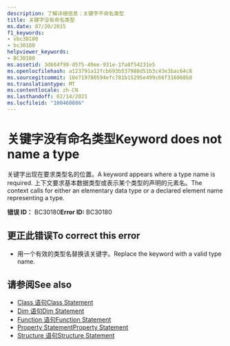 ```yaml
---
description: 了解详细信息：关键字不命名类型
title: 关键字没有命名类型
ms.date: 07/20/2015
f1_keywords:
- vbc30180
- bc30180
helpviewer_keywords:
- BC30180
ms.assetid: 3d684f99-d5f5-49ee-931e-1fa8f54231e5
ms.openlocfilehash: a123791a12fcb693b537988d51b3c43e3bac64c8
ms.sourcegitcommit: 10e719780594efc781b15295e499c66f316068b8
ms.translationtype: MT
ms.contentlocale: zh-CN
ms.lasthandoff: 02/14/2021
ms.locfileid: "100460886"
---
```

# <a name="keyword-does-not-name-a-type"></a><span data-ttu-id="bb7ff-103">关键字没有命名类型</span><span class="sxs-lookup"><span data-stu-id="bb7ff-103">Keyword does not name a type</span></span>

<span data-ttu-id="bb7ff-104">关键字出现在要求类型名的位置。</span><span class="sxs-lookup"><span data-stu-id="bb7ff-104">A keyword appears where a type name is required.</span></span> <span data-ttu-id="bb7ff-105">上下文要求基本数据类型或表示某个类型的声明的元素名。</span><span class="sxs-lookup"><span data-stu-id="bb7ff-105">The context calls for either an elementary data type or a declared element name representing a type.</span></span>  
  
 <span data-ttu-id="bb7ff-106">**错误 ID：** BC30180</span><span class="sxs-lookup"><span data-stu-id="bb7ff-106">**Error ID:** BC30180</span></span>  
  
## <a name="to-correct-this-error"></a><span data-ttu-id="bb7ff-107">更正此错误</span><span class="sxs-lookup"><span data-stu-id="bb7ff-107">To correct this error</span></span>  
  
- <span data-ttu-id="bb7ff-108">用一个有效的类型名替换该关键字。</span><span class="sxs-lookup"><span data-stu-id="bb7ff-108">Replace the keyword with a valid type name.</span></span>  
  
## <a name="see-also"></a><span data-ttu-id="bb7ff-109">请参阅</span><span class="sxs-lookup"><span data-stu-id="bb7ff-109">See also</span></span>

- [<span data-ttu-id="bb7ff-110">Class 语句</span><span class="sxs-lookup"><span data-stu-id="bb7ff-110">Class Statement</span></span>](../language-reference/statements/class-statement.md)
- [<span data-ttu-id="bb7ff-111">Dim 语句</span><span class="sxs-lookup"><span data-stu-id="bb7ff-111">Dim Statement</span></span>](../language-reference/statements/dim-statement.md)
- [<span data-ttu-id="bb7ff-112">Function 语句</span><span class="sxs-lookup"><span data-stu-id="bb7ff-112">Function Statement</span></span>](../language-reference/statements/function-statement.md)
- [<span data-ttu-id="bb7ff-113">Property Statement</span><span class="sxs-lookup"><span data-stu-id="bb7ff-113">Property Statement</span></span>](../language-reference/statements/property-statement.md)
- [<span data-ttu-id="bb7ff-114">Structure 语句</span><span class="sxs-lookup"><span data-stu-id="bb7ff-114">Structure Statement</span></span>](../language-reference/statements/structure-statement.md)

